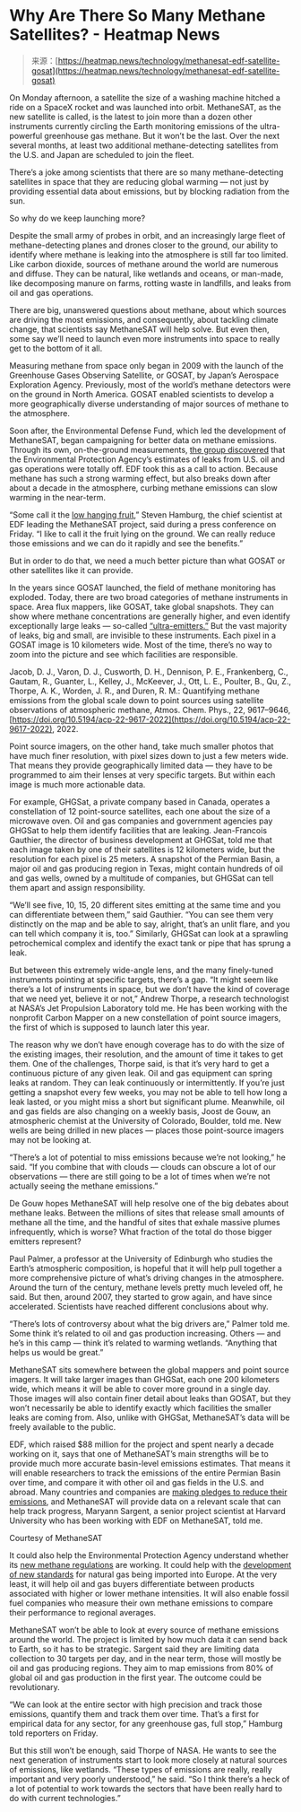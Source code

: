 <!--yml
category: 未分类
date: 2024-05-27 14:37:56
-->

# Why Are There So Many Methane Satellites? - Heatmap News

> 来源：[https://heatmap.news/technology/methanesat-edf-satellite-gosat](https://heatmap.news/technology/methanesat-edf-satellite-gosat)

On Monday afternoon, a satellite the size of a washing machine hitched a ride on a SpaceX rocket and was launched into orbit. MethaneSAT, as the new satellite is called, is the latest to join more than a dozen other instruments currently circling the Earth monitoring emissions of the ultra-powerful greenhouse gas methane. But it won’t be the last. Over the next several months, at least two additional methane-detecting satellites from the U.S. and Japan are scheduled to join the fleet.

There’s a joke among scientists that there are so many methane-detecting satellites in space that they are reducing global warming — not just by providing essential data about emissions, but by blocking radiation from the sun.

So why do we keep launching more?

Despite the small army of probes in orbit, and an increasingly large fleet of methane-detecting planes and drones closer to the ground, our ability to identify where methane is leaking into the atmosphere is still far too limited. Like carbon dioxide, sources of methane around the world are numerous and diffuse. They can be natural, like wetlands and oceans, or man-made, like decomposing manure on farms, rotting waste in landfills, and leaks from oil and gas operations.

There are big, unanswered questions about methane, about which sources are driving the most emissions, and consequently, about tackling climate change, that scientists say MethaneSAT will help solve. But even then, some say we’ll need to launch even more instruments into space to really get to the bottom of it all.

Measuring methane from space only began in 2009 with the launch of the Greenhouse Gases Observing Satellite, or GOSAT, by Japan’s Aerospace Exploration Agency. Previously, most of the world’s methane detectors were on the ground in North America. GOSAT enabled scientists to develop a more geographically diverse understanding of major sources of methane to the atmosphere.

Soon after, the Environmental Defense Fund, which led the development of MethaneSAT, began campaigning for better data on methane emissions. Through its own, on-the-ground measurements, [the group discovered](https://www.edf.org/climate-impacts-methane-emissions) that the Environmental Protection Agency’s estimates of leaks from U.S. oil and gas operations were totally off. EDF took this as a call to action. Because methane has such a strong warming effect, but also breaks down after about a decade in the atmosphere, curbing methane emissions can slow warming in the near-term.

“Some call it the [low hanging fruit](https://heatmap.news/climate/cop28-methane-limits-warming),” Steven Hamburg, the chief scientist at EDF leading the MethaneSAT project, said during a press conference on Friday. “I like to call it the fruit lying on the ground. We can really reduce those emissions and we can do it rapidly and see the benefits.”

But in order to do that, we need a much better picture than what GOSAT or other satellites like it can provide.

In the years since GOSAT launched, the field of methane monitoring has exploded. Today, there are two broad categories of methane instruments in space. Area flux mappers, like GOSAT, take global snapshots. They can show where methane concentrations are generally higher, and even identify exceptionally large leaks — so-called [“ultra-emitters.”](https://www.science.org/doi/10.1126/science.abj4351) But the vast majority of leaks, big and small, are invisible to these instruments. Each pixel in a GOSAT image is 10 kilometers wide. Most of the time, there’s no way to zoom into the picture and see which facilities are responsible.

Jacob, D. J., Varon, D. J., Cusworth, D. H., Dennison, P. E., Frankenberg, C., Gautam, R., Guanter, L., Kelley, J., McKeever, J., Ott, L. E., Poulter, B., Qu, Z., Thorpe, A. K., Worden, J. R., and Duren, R. M.: Quantifying methane emissions from the global scale down to point sources using satellite observations of atmospheric methane, Atmos. Chem. Phys., 22, 9617–9646, [https://doi.org/10.5194/acp-22-9617-2022](https://doi.org/10.5194/acp-22-9617-2022), 2022.

Point source imagers, on the other hand, take much smaller photos that have much finer resolution, with pixel sizes down to just a few meters wide. That means they provide geographically limited data — they have to be programmed to aim their lenses at very specific targets. But within each image is much more actionable data.

For example, GHGSat, a private company based in Canada, operates a constellation of 12 point-source satellites, each one about the size of a microwave oven. Oil and gas companies and government agencies pay GHGSat to help them identify facilities that are leaking. Jean-Francois Gauthier, the director of business development at GHGSat, told me that each image taken by one of their satellites is 12 kilometers wide, but the resolution for each pixel is 25 meters. A snapshot of the Permian Basin, a major oil and gas producing region in Texas, might contain hundreds of oil and gas wells, owned by a multitude of companies, but GHGSat can tell them apart and assign responsibility.

“We’ll see five, 10, 15, 20 different sites emitting at the same time and you can differentiate between them,” said Gauthier. “You can see them very distinctly on the map and be able to say, alright, that’s an unlit flare, and you can tell which company it is, too.” Similarly, GHGSat can look at a sprawling petrochemical complex and identify the exact tank or pipe that has sprung a leak.

But between this extremely wide-angle lens, and the many finely-tuned instruments pointing at specific targets, there’s a gap. “It might seem like there’s a lot of instruments in space, but we don’t have the kind of coverage that we need yet, believe it or not,” Andrew Thorpe, a research technologist at NASA’s Jet Propulsion Laboratory told me. He has been working with the nonprofit Carbon Mapper on a new constellation of point source imagers, the first of which is supposed to launch later this year.

The reason why we don’t have enough coverage has to do with the size of the existing images, their resolution, and the amount of time it takes to get them. One of the challenges, Thorpe said, is that it’s very hard to get a continuous picture of any given leak. Oil and gas equipment can spring leaks at random. They can leak continuously or intermittently. If you’re just getting a snapshot every few weeks, you may not be able to tell how long a leak lasted, or you might miss a short but significant plume. Meanwhile, oil and gas fields are also changing on a weekly basis, Joost de Gouw, an atmospheric chemist at the University of Colorado, Boulder, told me. New wells are being drilled in new places — places those point-source imagers may not be looking at.

“There’s a lot of potential to miss emissions because we’re not looking,” he said. “If you combine that with clouds — clouds can obscure a lot of our observations — there are still going to be a lot of times when we’re not actually seeing the methane emissions.”

De Gouw hopes MethaneSAT will help resolve one of the big debates about methane leaks. Between the millions of sites that release small amounts of methane all the time, and the handful of sites that exhale massive plumes infrequently, which is worse? What fraction of the total do those bigger emitters represent?

Paul Palmer, a professor at the University of Edinburgh who studies the Earth’s atmospheric composition, is hopeful that it will help pull together a more comprehensive picture of what’s driving changes in the atmosphere. Around the turn of the century, methane levels pretty much leveled off, he said. But then, around 2007, they started to grow again, and have since accelerated. Scientists have reached different conclusions about why.

“There’s lots of controversy about what the big drivers are,” Palmer told me. Some think it’s related to oil and gas production increasing. Others — and he’s in this camp — think it’s related to warming wetlands. “Anything that helps us would be great.”

MethaneSAT sits somewhere between the global mappers and point source imagers. It will take larger images than GHGSat, each one 200 kilometers wide, which means it will be able to cover more ground in a single day. Those images will also contain finer detail about leaks than GOSAT, but they won’t necessarily be able to identify exactly which facilities the smaller leaks are coming from. Also, unlike with GHGSat, MethaneSAT’s data will be freely available to the public.

EDF, which raised $88 million for the project and spent nearly a decade working on it, says that one of MethaneSAT’s main strengths will be to provide much more accurate basin-level emissions estimates. That means it will enable researchers to track the emissions of the entire Permian Basin over time, and compare it with other oil and gas fields in the U.S. and abroad. Many countries and companies are [making pledges to reduce their emissions](https://heatmap.news/climate/cop28-methane-limits-warming), and MethaneSAT will provide data on a relevant scale that can help track progress, Maryann Sargent, a senior project scientist at Harvard University who has been working with EDF on MethaneSAT, told me.

Courtesy of MethaneSAT

It could also help the Environmental Protection Agency understand whether its [new methane regulations](https://heatmap.news/economy/biden-epa-methane-rules) are working. It could help with the [development of new standards](https://ec.europa.eu/commission/presscorner/detail/en/IP_23_5776) for natural gas being imported into Europe. At the very least, it will help oil and gas buyers differentiate between products associated with higher or lower methane intensities. It will also enable fossil fuel companies who measure their own methane emissions to compare their performance to regional averages.

MethaneSAT won’t be able to look at every source of methane emissions around the world. The project is limited by how much data it can send back to Earth, so it has to be strategic. Sargent said they are limiting data collection to 30 targets per day, and in the near term, those will mostly be oil and gas producing regions. They aim to map emissions from 80% of global oil and gas production in the first year. The outcome could be revolutionary.

“We can look at the entire sector with high precision and track those emissions, quantify them and track them over time. That’s a first for empirical data for any sector, for any greenhouse gas, full stop,” Hamburg told reporters on Friday.

But this still won’t be enough, said Thorpe of NASA. He wants to see the next generation of instruments start to look more closely at natural sources of emissions, like wetlands. “These types of emissions are really, really important and very poorly understood,” he said. “So I think there’s a heck of a lot of potential to work towards the sectors that have been really hard to do with current technologies.”